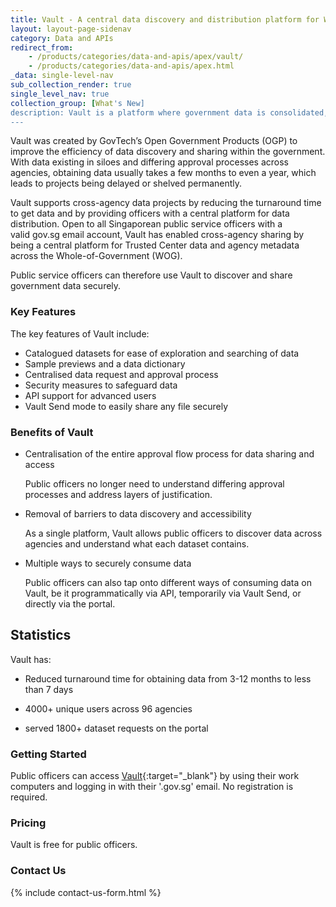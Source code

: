 ```yaml
---
title: Vault - A central data discovery and distribution platform for WOG
layout: layout-page-sidenav
category: Data and APIs
redirect_from:
    - /products/categories/data-and-apis/apex/vault/
    - /products/categories/data-and-apis/apex.html
_data: single-level-nav
sub_collection_render: true
single_level_nav: true
collection_group: [What's New]
description: Vault is a platform where government data is consolidated, organised and made discoverable for public servants to explore, search and securely access..
---
```


Vault was created by GovTech’s Open Government Products (OGP) to improve the efficiency of data discovery and sharing within the government. 
With data existing in siloes and differing approval processes across agencies, obtaining data usually takes a few months to even a year, which leads to projects being delayed or shelved permanently. 

Vault supports cross-agency data projects by reducing the turnaround time to get data and by providing officers with a central platform for data distribution.
Open to all Singaporean public service officers with a valid gov.sg email account, Vault has enabled cross-agency sharing by being a central platform for Trusted Center data and agency metadata across the Whole-of-Government (WOG). 

Public service officers can therefore use Vault to discover and share government data securely.

### Key Features

The key features of Vault include:
- Catalogued datasets for ease of exploration and searching of data
- Sample previews and a data dictionary 
- Centralised data request and approval process
- Security measures to safeguard data
- API support for advanced users
- Vault Send mode to easily share any file securely

### Benefits of Vault

- Centralisation of the entire approval flow process for data sharing and access 

  Public officers no longer need to understand differing approval processes and address layers of justification.

- Removal of barriers to data discovery and accessibility

  As a single platform, Vault allows public officers to discover data across agencies and understand what each dataset contains.
  
- Multiple ways to securely consume data

  Public officers can also tap onto different ways of consuming data on Vault, be it programmatically via API, temporarily via Vault Send, or directly via the portal.

## Statistics

Vault has: 

- Reduced turnaround time for obtaining data from 3-12 months to less than 7 days

- 4000+ unique users across 96 agencies

- served 1800+ dataset requests on the portal



### Getting Started

Public officers can access [Vault](https://vault.gov.sg){:target="_blank"} by using their work computers and logging in with their '.gov.sg' email. 
No registration is required.


### Pricing

Vault is free for public officers.

### Contact Us

{% include contact-us-form.html %}
